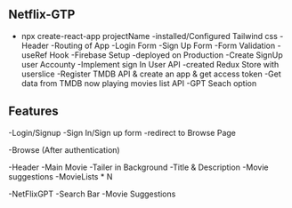 ## Netflix-GTP
- npx create-react-app projectName
-installed/Configured Tailwind css
-Header
-Routing of App
-Login Form
-Sign Up Form
-Form Validation
-useRef Hook
-Firebase Setup
-deployed on Production
-Create SignUp user Accounty
-Implement sign In User API
-created Redux Store with userslice
-Register TMDB API & create an app & get access token
-Get data from TMDB now playing movies list API
-GPT Seach option


## Features
-Login/Signup
 -Sign In/Sign up form
 -redirect to Browse Page

-Browse (After authentication)

  -Header
  -Main Movie
     -Tailer in Background
     -Title & Description
     -Movie suggestions
        -MovieLists * N

-NetFlixGPT
  -Search Bar
  -Movie Suggestions

  